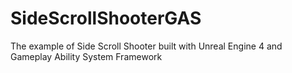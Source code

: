 # SideScrollShooterGAS
The example of Side Scroll Shooter built with Unreal Engine 4 and Gameplay Ability System Framework

